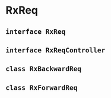 # RxReq

## `interface RxReq`

## `interface RxReqController`

## `class RxBackwardReq`

## `class RxForwardReq`
